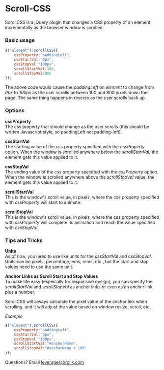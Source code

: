 Scroll-CSS
==========

ScrollCSS is a jQuery plugin that changes a CSS property of an element incrementally as the browser window is scrolled.

### Basic usage

```javascript
$("element").scrollCSS({
    cssProperty:"paddingLeft",
    cssStartVal:"0px",
    cssStopVal:"100px",
    scrollStartVal:100,
    scrollStopVal:800
});
```

The above code would cause the *paddingLeft* on *element* to change from *0px* to *100px* as the user scrolls between 100 and 800 pixels down the page.
The same thing happens in reverse as the user scrolls back up.

### Options

**cssProperty**  
The css property that should change as the user scrolls (this should be written Javascript style, so paddingLeft not padding-left).

**cssStartVal**  
The starting value of the css property specified with the *cssProperty* option. When the window is scrolled anywhere below the *scrollStartVal*, the element gets this value applied to it.

**cssStopVal**  
The ending value of the css property specified with the *cssProperty* option. When the window is scrolled anywhere above the *scrollStopVal* value, the element gets this value applied to it.

**scrollStartVal**  
This is the window's scroll value, in pixels, where the css property specified with *cssProperty* will start to animate.

**scrollStopVal**  
This is the window's scroll value, in pixels, where the css property specified with *cssProperty* will complete its animation and reach the value specified with *cssStopVal*.

### Tips and Tricks

**Units**  
As of now, you need to use like units for the *cssStartVal* and *cssStopVal*. Units can be pixels, percentage, ems, rems, etc., but the start and stop values need to use the same unit.

**Anchor Links as Scroll Start and Stop Values**  
To make life easy (espeically for responsive design), you can specify the *scrollStartVal* and *scrollStopVal* as anchor links or even as an anchor link plus a number.

ScrollCSS will always calculate the pixel value of the anchor link when scrolling, and it will adjust the value based on window resize, scroll, etc.

*Example*
```javascript
$("element").scrollCSS({
    cssProperty:"paddingLeft",
    cssStartVal:"0px",
    cssStopVal:"100px",
    scrollStartVal:"#anchorName",
    scrollStopVal:"#anchorName + 100"
});
```

Questions? Email leverage@brolik.com
